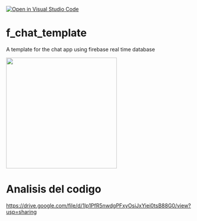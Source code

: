 [![Open in Visual Studio Code](https://classroom.github.com/assets/open-in-vscode-c66648af7eb3fe8bc4f294546bfd86ef473780cde1dea487d3c4ff354943c9ae.svg)](https://classroom.github.com/online_ide?assignment_repo_id=7668813&assignment_repo_type=AssignmentRepo)

# f_chat_template

A template for the chat app using firebase real time database

<img src="preview.gif" width="300">

# Analisis del codigo

https://drive.google.com/file/d/1lp1PfR5nwdgPFxyOsiJxYiei0tsB88G0/view?usp=sharing
